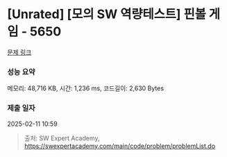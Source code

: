 # [Unrated] [모의 SW 역량테스트] 핀볼 게임 - 5650 

[문제 링크](https://swexpertacademy.com/main/code/problem/problemDetail.do?contestProbId=AWXRF8s6ezEDFAUo) 

### 성능 요약

메모리: 48,716 KB, 시간: 1,236 ms, 코드길이: 2,630 Bytes

### 제출 일자

2025-02-11 10:59



> 출처: SW Expert Academy, https://swexpertacademy.com/main/code/problem/problemList.do